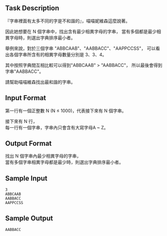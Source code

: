 ## Task Description

『字串裡面有太多不同的字是不和諧的』，喵喵妮維森這麼說著。

因此她想要在 N 個字串中，找出含有最少相異字母的字串，
當有多個都是最少相異字母時，則選出字典排序最小者。

舉例來說，對於三個字串
"ABBCAAB"、"AABBACC"、"AAPPCCSS"，
可以看出各個字串所含有的相異字母數量分別是
3、3、4。

其中按照字典間互相比較可以得到"ABBCAAB" > "AABBACC"，
所以最後會得到字串"AABBACC"。

請幫助喵喵維森找出最和諧的字串。

## Input Format

<p>第一行有一個正整數 N (N ≤ 1000)，代表接下來有 N 個字串。</p>
<p>接下來有 N 行，<br>每一行有一個字串，字串內只會含有大寫字母A ~ Z。</p>

## Output Format

<p>找出 N 個字串內最少相異字母的字串，<br>當有多個字串相異字母都是最少時，則選出字典排序最小者。</p>

## Sample Input

    3
    ABBCAAB
    AABBACC
    AAPPCCSS

## Sample Output

    AABBACC